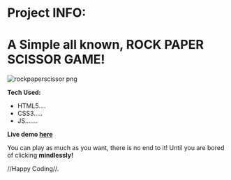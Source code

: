 # Project INFO:

<h1>A Simple all known, ROCK PAPER SCISSOR GAME!</h1>

![rockpaperscissor png](https://user-images.githubusercontent.com/44018646/187007246-a4dcb9bf-b8af-4793-aa25-f7dc9afc7ca4.jpg)

**Tech Used:**
 - HTML5....
 - CSS3.....
 - JS.......


**Live demo [here](https://justaway1.github.io/RockPaperScissor/)**

You can play as much as you want, there is no end to it!
Until you are bored of clicking **mindlessly!**

//Happy Coding//.
